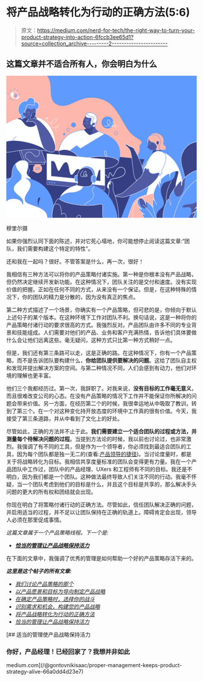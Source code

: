 # 将产品战略转化为行动的正确方法(5:6)

> 原文：<https://medium.com/nerd-for-tech/the-right-way-to-turn-your-product-strategy-into-action-6fccb3ee65d1?source=collection_archive---------2----------------------->

## 这篇文章并不适合所有人，你会明白为什么

![](img/8ac703d12bccf935ff9db30e81206813.png)

穆里尔摄

如果你强烈认同下面的陈述，并对它死心塌地，你可能想停止阅读这篇文章:“团队，我们需要构建这个特定的特性”。

还和我在一起吗？很好。不管答案是什么，再一次，很好！

我相信有三种方法可以将你的产品策略付诸实施。第一种是你根本没有产品战略，但仍然决定继续开发新功能。在这种情况下，团队关注的是交付和速度。没有实现价值的把握。正如在任何不同的方式，从来没有一个保证。但是，在这种特殊的情况下，你的团队的精力是分散的，因为没有真正的焦点。

第二种方式描述了一个场景，你确实有一个产品策略，但可悲的是，你倾向于默认上述句子的某个版本。在这种环境下工作对团队不利。换句话说，这是一种将你的产品策略付诸行动的要求很高的方式。我强烈反对。产品团队由许多不同的专业背景和技能组成。人们需要对他们的产品、业务和客户充满热情，告诉他们具体要做什么会让他们远离这些。毫无疑问，这种方式只比第一种方式稍好一点。

但是，我们还有第三条路可以走，这是正确的路。在这种情况下，你有一个产品策略，而不是告诉团队要构建什么，**你给团队提供要解决的问题**。这给了团队自主权和发现并提出解决方案的空间。与第二种情况不同，人们会感到有动力，他们对环境的理解也更丰富。

他们三个我都经历过。第一次，我辞职了。对我来说，**没有目标的工作毫无意义**，而且很难改变公司的心态。在没有产品策略的情况下工作并不能保证你所解决的问题会带来价值。另一方面，在经历第二个的时候，我很幸运地从中吸取了教训，转到了第三个。在一个对这种变化持开放态度的环境中工作真的很有价值。今天，我接受了第三条道路，并从中看到了文化上的好处。

尽管如此，正确的方法并不止于此。**我们需要建立一个适合团队的过程或方法，并测量每个待解决问题的过程**。当提到方法论的时候，我以前也讨论过，也非常激烈。我强调了有不同的工具，但是作为一个领导者，你必须找到最适合团队的工具，因为每个团队都是独一无二的(查看:[产品领导的捷径](/swlh/a-shortcut-to-product-leadership-57a25e80dc23))。当讨论度量时，都是关于将战略转化为目标。我相信共享度量标准的团队会变得更有力量。我在一个产品团队中工作过，团队中的产品经理、UXers 和工程师有不同的目标。我还是不明白，因为我们都是一个团队。这种做法最终导致人们关注不同的行动。我毫不怀疑，当一个团队考虑到他们的目标是什么，并且这个目标是共享的，那么解决手头问题的更大的所有权和团结就会出现。

你现在明白了将策略付诸行动的正确方法。尽管如此，信任团队解决正确的问题，并启用适当的过程，并不足以让团队保持在正确的轨道上。障碍肯定会出现，领导人必须在那里促成事情。

*这篇文章属于一个产品策略线程。下一个是:*

*   [***恰当的管理让产品战略保持活力***](/@gontovnikisaac/proper-management-keeps-product-strategy-alive-66a0dd4d23e7)

在下面的文章中，我强调了优秀的管理是如何帮助一个好的产品策略存活下来的。

***这里是这个帖子的所有文章:***

*   [*我们讨论产品策略的那个*](/@gontovnikisaac/the-one-where-we-talk-about-product-strategy-a86cc96204d)
*   [*以产品愿景和目标为导向制定产品战略*](/@gontovnikisaac/product-vision-and-goals-as-leads-for-your-product-strategy-31f8bf3eafeb)
*   [*在确定产品策略时，选择你的战斗*](/@gontovnikisaac/pick-your-battles-when-defining-your-product-strategy-bc90860085c1)
*   [*识别需求和机会，构建您的产品战略*](/@gontovnikisaac/identifying-needs-and-opportunities-to-build-your-product-strategy-b910c033511)
*   [*将产品战略转化为行动的正确方法*](/@gontovnikisaac/the-right-way-to-turn-your-product-strategy-into-action-6fccb3ee65d1)
*   [*恰当的管理让产品战略保持活力*](/@gontovnikisaac/proper-management-keeps-product-strategy-alive-66a0dd4d23e7)

[](/@gontovnikisaac/proper-management-keeps-product-strategy-alive-66a0dd4d23e7) [## 适当的管理使产品战略保持活力

### 你好，产品经理！已经回家了？我想并非如此

medium.com](/@gontovnikisaac/proper-management-keeps-product-strategy-alive-66a0dd4d23e7)